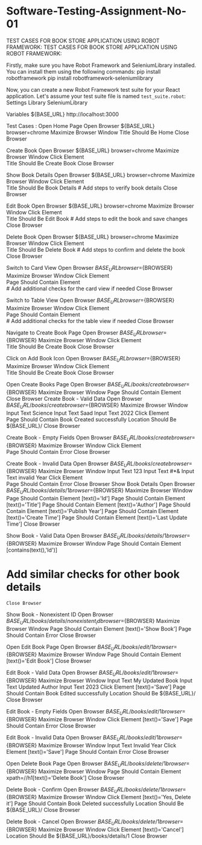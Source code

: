 # Software-Testing-Assignment-No-01
TEST CASES FOR BOOK STORE APPLICATION USING ROBOT FRAMEWORK:
TEST CASES FOR BOOK STORE APPLICATION USING ROBOT FRAMEWORK:

Firstly, make sure you have Robot Framework and SeleniumLibrary installed. 
You can install them using the following commands:
pip install robotframework
pip install robotframework-seleniumlibrary

Now, you can create a new Robot Framework test suite for your React application. 
Let's assume your test suite file is named `test_suite.robot`:
Settings
Library    SeleniumLibrary

Variables
${BASE_URL}    http://localhost:3000 

Test Cases :
Open Home Page
    Open Browser    ${BASE_URL}    browser=chrome
    Maximize Browser Window
    Title Should Be    Home
    Close Browser

Create Book
    Open Browser    ${BASE_URL}    browser=chrome
    Maximize Browser Window
    Click Element    
    Title Should Be    Create Book
    Close Browser

Show Book Details
    Open Browser    ${BASE_URL}    browser=chrome
    Maximize Browser Window
    Click Element    
    Title Should Be    Book Details
    # Add steps to verify book details
    Close Browser

Edit Book
    Open Browser    ${BASE_URL}    browser=chrome
    Maximize Browser Window
    Click Element   
    Title Should Be    Edit Book
    # Add steps to edit the book and save changes
    Close Browser

Delete Book
    Open Browser    ${BASE_URL}    browser=chrome
    Maximize Browser Window
    Click Element   
    Title Should Be    Delete Book
    # Add steps to confirm and delete the book
    Close Browser

Switch to Card View
    Open Browser    ${BASE_URL}    browser=${BROWSER}
    Maximize Browser Window
    Click Element    
    Page Should Contain Element    
    # Add additional checks for the card view if needed
    Close Browser

Switch to Table View
    Open Browser    ${BASE_URL}    browser=${BROWSER}
    Maximize Browser Window
    Click Element    
    Page Should Contain Element    
    # Add additional checks for the table view if needed
    Close Browser

Navigate to Create Book Page
    Open Browser    ${BASE_URL}    browser=${BROWSER}
    Maximize Browser Window
    Click Element    
    Title Should Be    Create Book
    Close Browser

Click on Add Book Icon
    Open Browser    ${BASE_URL}    browser=${BROWSER}
    Maximize Browser Window
    Click Element   
    Title Should Be    Create Book
    Close Browser

Open Create Books Page
    Open Browser    ${BASE_URL}/books/create    browser=${BROWSER}
    Maximize Browser Window
    Page Should Contain Element  
    Close Browser
Create Book - Valid Data
    Open Browser    ${BASE_URL}/books/create    browser=${BROWSER}
    Maximize Browser Window
    Input Text        Science
    Input Text        Saad
    Input Text        2022
    Click Element    
    Page Should Contain    Book Created successfully
    Location Should Be    ${BASE_URL}/
    Close Browser

Create Book - Empty Fields
    Open Browser    ${BASE_URL}/books/create    browser=${BROWSER}
    Maximize Browser Window
    Click Element    
    Page Should Contain    Error
    Close Browser

Create Book - Invalid Data
    Open Browser    ${BASE_URL}/books/create    browser=${BROWSER}
    Maximize Browser Window
    Input Text   123
    Input Text    #*&
    Input Text    invalid Year
    Click Element    
    Page Should Contain    Error
    Close Browser
Show Book Details
    Open Browser    ${BASE_URL}/books/details/1    browser=${BROWSER}
    Maximize Browser Window
    Page Should Contain Element    [text()='Id']
    Page Should Contain Element    [text()='Title']
    Page Should Contain Element    [text()='Author']
    Page Should Contain Element    [text()='Publish Year']
    Page Should Contain Element    [text()='Create Time']
    Page Should Contain Element    [text()='Last Update Time']
    Close Browser

Show Book - Valid Data
    Open Browser    ${BASE_URL}/books/details/1    browser=${BROWSER}
    Maximize Browser Window
    Page Should Contain Element    [contains(text(),'Id')]
   # Add similar checks for other book details
    Close Browser

Show Book - Nonexistent ID
    Open Browser    ${BASE_URL}/books/details/nonexistent_id    browser=${BROWSER}
    Maximize Browser Window
    Page Should Contain Element   [text()='Show Book']
    Page Should Contain    Error
    Close Browser

Open Edit Book Page
    Open Browser    ${BASE_URL}/books/edit/1    browser=${BROWSER}
    Maximize Browser Window
    Page Should Contain Element  [text()='Edit Book']
    Close Browser

Edit Book - Valid Data
    Open Browser    ${BASE_URL}/books/edit/1    browser=${BROWSER}
    Maximize Browser Window
    Input Text    My Updated Book
    Input Text    Updated Author
    Input Text       2023
    Click Element    [text()='Save']
    Page Should Contain    Book Edited successfully
    Location Should Be    ${BASE_URL}/
    Close Browser

Edit Book - Empty Fields
    Open Browser    ${BASE_URL}/books/edit/1    browser=${BROWSER}
    Maximize Browser Window
    Click Element   [text()='Save']
    Page Should Contain    Error
    Close Browser

Edit Book - Invalid Data
    Open Browser    ${BASE_URL}/books/edit/1    browser=${BROWSER}
    Maximize Browser Window
    Input Text   Invalid Year
    Click Element    [text()='Save']
    Page Should Contain    Error
    Close Browser


Open Delete Book Page
    Open Browser    ${BASE_URL}/books/delete/1    browser=${BROWSER}
    Maximize Browser Window
    Page Should Contain Element    xpath=//h1[text()='Delete Book']
    Close Browser

Delete Book - Confirm
    Open Browser    ${BASE_URL}/books/delete/1    browser=${BROWSER}
    Maximize Browser Window
    Click Element   [text()='Yes, Delete it']
    Page Should Contain    Book Deleted successfully
    Location Should Be    ${BASE_URL}/
    Close Browser

Delete Book - Cancel
    Open Browser    ${BASE_URL}/books/delete/1    browser=${BROWSER}
    Maximize Browser Window
    Click Element    [text()='Cancel']
    Location Should Be    ${BASE_URL}/books/details/1 
    Close Browser





